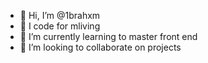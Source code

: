 - 👋 Hi, I’m @1brahxm
- 👀 I code for mliving
- 🌱 I’m currently learning to master front end 
- 💞️ I’m looking to collaborate on projects


<!---
1brahxm/1brahxm is a ✨ special ✨ repository because its `README.md` (this file) appears on your GitHub profile.
You can click the Preview link to take a look at your changes.
--->
